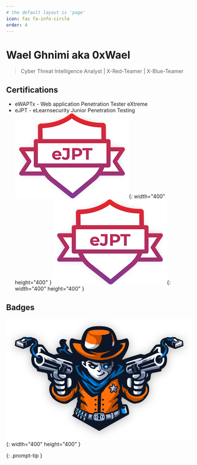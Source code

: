 ```yaml
---
# the default layout is 'page'
icon: fas fa-info-circle
order: 4
---
```

# Wael Ghnimi aka 0xWael

> Cyber Threat Intelligence Analyst | X-Red-Teamer | X-Blue-Teamer

## Certifications
- eWAPTx - Web application Penetration Tester eXtreme
- eJPT - eLearnsecurity Junior Penetration Testing
![ejpt.png](assets/img/certs/ejpt.png){: width="400" height="400" } ![ewapt.png](assets/img/certs/ejpt.png){: width="400" height="400" }

## Badges
![pro-lab-dante.svg](assets/img/ic-dante-overview.svg){: width="400" height="400" }


{: .prompt-tip }
